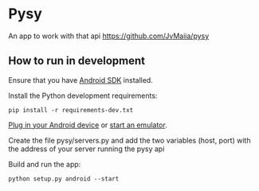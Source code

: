 Pysy
====

An app to work with that api https://github.com/JvMaiia/pysy

## How to run in development

Ensure that you have [Android SDK](https://developer.android.com/studio/index.html#downloads) installed.

Install the Python development requirements:

    pip install -r requirements-dev.txt

[Plug in your Android device](https://developer.android.com/training/basics/firstapp/running-app.html) or [start an emulator](https://developer.android.com/studio/run/emulator-commandline.html).

Create the file pysy/servers.py and add the two variables (host, port) with the address of your server running the pysy api

Build and run the app:

    python setup.py android --start

